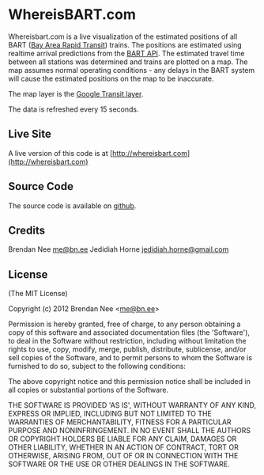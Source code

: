 # WhereisBART.com

Whereisbart.com is a live visualization of the estimated positions of all BART ([Bay Area Rapid Transit](http://bart.gov)) trains.  The positions are estimated using realtime arrival predictions from the [BART API](http://www.bart.gov/schedules/developers/api.aspx).  The estimated travel time between all stations was determined and trains are plotted on a map.  The map assumes normal operating conditions - any delays in the BART system will cause the estimated positions on the map to be inaccurate.

The map layer is the [Google Transit layer](http://blinktag.com/google-transit-layer-through-google-maps-api/).

The data is refreshed every 15 seconds.

## Live Site

A live version of this code is at [http://whereisbart.com](http://whereisbart.com)

## Source Code
The source code is available on [github](https://github.com/brendannee/whereisbart.com).

## Credits

Brendan Nee  me@bn.ee
Jedidiah Horne jedidiah.horne@gmail.com

## License

(The MIT License)

Copyright (c) 2012 Brendan Nee &lt;me@bn.ee&gt;

Permission is hereby granted, free of charge, to any person obtaining
a copy of this software and associated documentation files (the
'Software'), to deal in the Software without restriction, including
without limitation the rights to use, copy, modify, merge, publish,
distribute, sublicense, and/or sell copies of the Software, and to
permit persons to whom the Software is furnished to do so, subject to
the following conditions:

The above copyright notice and this permission notice shall be
included in all copies or substantial portions of the Software.

THE SOFTWARE IS PROVIDED 'AS IS', WITHOUT WARRANTY OF ANY KIND,
EXPRESS OR IMPLIED, INCLUDING BUT NOT LIMITED TO THE WARRANTIES OF
MERCHANTABILITY, FITNESS FOR A PARTICULAR PURPOSE AND NONINFRINGEMENT.
IN NO EVENT SHALL THE AUTHORS OR COPYRIGHT HOLDERS BE LIABLE FOR ANY
CLAIM, DAMAGES OR OTHER LIABILITY, WHETHER IN AN ACTION OF CONTRACT,
TORT OR OTHERWISE, ARISING FROM, OUT OF OR IN CONNECTION WITH THE
SOFTWARE OR THE USE OR OTHER DEALINGS IN THE SOFTWARE.
